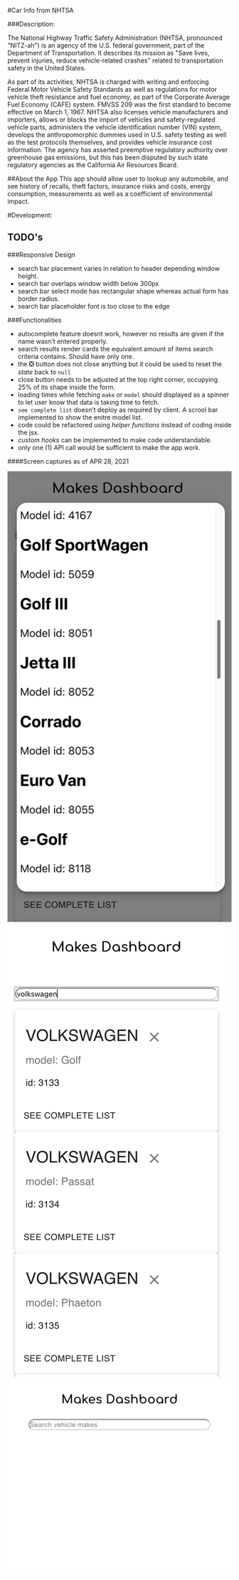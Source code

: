 #Car Info from NHTSA

###Description:

The National Highway Traffic Safety Administration (NHTSA, pronounced "NITZ-ah") is an agency of the U.S. federal government, part of the Department of Transportation. It describes its mission as "Save lives, prevent injuries, reduce vehicle-related crashes" related to transportation safety in the United States.

As part of its activities, NHTSA is charged with writing and enforcing Federal Motor Vehicle Safety Standards as well as regulations for motor vehicle theft resistance and fuel economy, as part of the Corporate Average Fuel Economy (CAFE) system. FMVSS 209 was the first standard to become effective on March 1, 1967. NHTSA also licenses vehicle manufacturers and importers, allows or blocks the import of vehicles and safety-regulated vehicle parts, administers the vehicle identification number (VIN) system, develops the anthropomorphic dummies used in U.S. safety testing as well as the test protocols themselves, and provides vehicle insurance cost information. The agency has asserted preemptive regulatory authority over greenhouse gas emissions, but this has been disputed by such state regulatory agencies as the California Air Resources Board.

##About the App
This app should allow user to lookup any automobile, and see history of recalls, theft factors, insurance risks and costs, energy consumption, measurements as well as a coefficient of environmental impact.

#Development:

## TODO's
###Responsive Design
- search bar placement varies in relation to header depending window height.
- search bar overlaps window width below 300px
- search bar select mode has rectangular shape whereas actual form has border radius.
- search bar placeholder font is too close to the edge

###Functionalities
- autocomplete feature doesnt work, however no results are given if the name wasn’t entered properly.
- search results render cards the equivalent amount of items search criteria contains. Should have only one.
- the ❎ button does not close anything but it could be used to reset the *state* back to `null`
- close button needs to be adjusted at the top right corner, occupying 25% of its shape inside the form.
- loading times while fetching `make` or `model` should displayed as a spinner to let user know that data is taking time to fetch.
- `see complete list` doesn’t deploy as required by client. A scrool bar implemented to show the enitre model list.
- code could be refactored using *helper functions* instead of coding inside the jsx.
- *custom hooks* can be implemented to make code understandable.
- only one (1) API call would be sufficient to make the app work.

####Screen captures as of APR 28, 2021

![Screenshot](/client/screenCaptures/p1.png)
![Screenshot](/client/screenCaptures/p2.png)
![Screenshot](/client/screenCaptures/p3.png)




